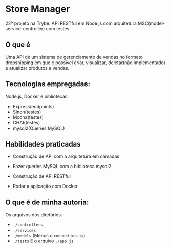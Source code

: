 # Store Manager
22º projeto na Trybe. API RESTful em Node.js com arquitetura MSC(model-service-controller) com testes.

## O que é

Uma API de um sistema de gerenciamento de vendas no formato dropshipping em que é possível criar, visualizar, deletar(não implementado) e atualizar produtos e vendas.

## Tecnologias empregadas:

Node.js, Docker e bibliotecas:
* Express(endpoints)
* Sinon(testes)
* Mocha(testes)
* CHAI(testes)
* mysql2(Queries MySQL)

## Habilidades praticadas

  * Construção de API com a arquitetura em camadas

  * Fazer queries MySQL com a biblioteca mysql2

  * Construção de API RESTful

  * Rodar a aplicação com Docker

## O que é de minha autoria:

Os arquivos dos diretórios: 
* `./controllers`
* `./services`
* `./models` (Menos o `connection.js`)
* `./tests`
E o arquivo `./app.js`
